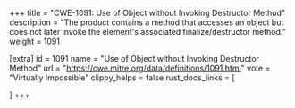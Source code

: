 +++
title = "CWE-1091: Use of Object without Invoking Destructor Method"
description	= "The product contains a method that accesses an object but does not later invoke the element's associated finalize/destructor method."
weight = 1091

[extra]
id = 1091
name = "Use of Object without Invoking Destructor Method"
url = "https://cwe.mitre.org/data/definitions/1091.html"
vote = "Virtually Impossible"
clippy_helps = false
rust_docs_links = [
	
]
+++

